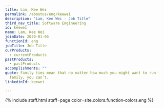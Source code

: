 ```yaml
---
title: Lam, Kee Wei
permalink: /aboutus/eng/keewei
description: "Lam, Kee Wei - Job Title"
third_nav_title: Software Engineering
id: keewei
name: Lam, Kee Wei
joinDate: 2020-01-06
functionId: eng
jobTitle: Job Title
curProducts:
  - currentProducts
pastProducts:
  - pastProducts
accomplishments: ""
quote: Family ties mean that no matter how much you might want to run from your
  family, you can’t.
linkedinId: keewei

---
```


{% include staff.html staff=page color=site.colors.function-colors.eng %}
